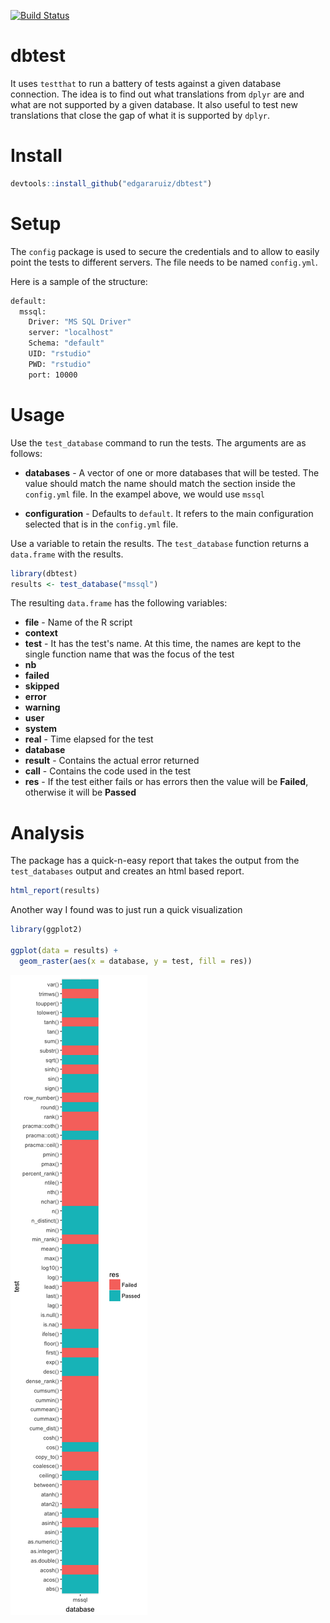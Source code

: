 [![Build Status](https://travis-ci.org/rstudio/dbtest.svg?branch=master)](https://travis-ci.org/rstudio/dbtest)

dbtest
================

It uses `testthat` to run a battery of tests against a given database connection. The idea is to find out what translations from `dplyr` are and what are not supported by a given database. It also useful to test new translations that close the gap of what it is supported by `dplyr`.

Install
=======

``` r
devtools::install_github("edgararuiz/dbtest")
```

Setup
=====

The `config` package is used to secure the credentials and to allow to easily point the tests to different servers. The file needs to be named `config.yml`.

Here is a sample of the structure:

``` bash
default:
  mssql:
    Driver: "MS SQL Driver"
    server: "localhost"
    Schema: "default"
    UID: "rstudio"
    PWD: "rstudio"
    port: 10000
```

Usage
=====

Use the `test_database` command to run the tests. The arguments are as follows:

-   **databases** - A vector of one or more databases that will be tested. The value should match the name should match the section inside the `config.yml` file. In the exampel above, we would use `mssql`

-   **configuration** - Defaults to `default`. It refers to the main configuration selected that is in the `config.yml` file.

Use a variable to retain the results. The `test_database` function returns a `data.frame` with the results.

``` r
library(dbtest)
results <- test_database("mssql")
```

The resulting `data.frame` has the following variables:

-   **file** - Name of the R script
-   **context**
-   **test** - It has the test's name. At this time, the names are kept to the single function name that was the focus of the test
-   **nb**
-   **failed**
-   **skipped**
-   **error**
-   **warning**
-   **user**
-   **system**
-   **real** - Time elapsed for the test
-   **database**
-   **result** - Contains the actual error returned
-   **call** - Contains the code used in the test
-   **res** - If the test either fails or has errors then the value will be **Failed**, otherwise it will be **Passed**

Analysis
========

The package has a quick-n-easy report that takes the output from the `test_databases` output and creates an html based report.

``` r
html_report(results)
```

Another way I found was to just run a quick visualization

``` r
library(ggplot2) 

ggplot(data = results) +
  geom_raster(aes(x = database, y = test, fill = res))
```

![](README_files/figure-markdown_github/unnamed-chunk-6-1.png)
